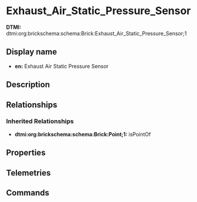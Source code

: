 # Exhaust_Air_Static_Pressure_Sensor
**DTMI:** dtmi:org:brickschema:schema:Brick:Exhaust_Air_Static_Pressure_Sensor;1
## Display name
- **en:** Exhaust Air Static Pressure Sensor
## Description
## Relationships
### Inherited Relationships
* **dtmi:org:brickschema:schema:Brick:Point;1:** isPointOf
## Properties
## Telemetries
## Commands
